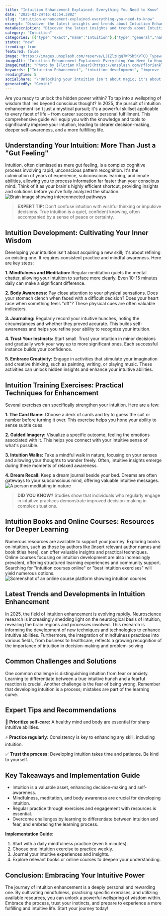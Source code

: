 ```yaml
---
title: "Intuition Enhancement Explained: Everything You Need to Know"
date: "2025-03-24T16:43:54.380Z"
slug: "intuition-enhancement-explained-everything-you-need-to-know"
excerpt: "Discover the latest insights and trends about Intuition Enhancement. This comprehensive guide covers everything you need to know about Intuition Enhancement in 2025."
metaDescription: "Discover the latest insights and trends about Intuition Enhancement. This comprehensive guide covers everything you need to know about Intuition Enhancemen..."
category: "Intuition"
categories: [{"type":"exact","name":"Intuition"},{"type":"general","name":"Cognitive Science"},{"type":"medium","name":"Decision Making"},{"type":"specific","name":"Pattern Recognition"},{"type":"niche","name":"Bayesian Inference"}]
status: "new"
trending: true
featured: false
image: "https://images.unsplash.com/reserve/LJIZlzHgQ7WPSh5KVTCB_Typewriter.jpg?q=85&w=1200&fit=max&fm=webp&auto=compress"
imageAlt: "Intuition Enhancement Explained: Everything You Need to Know"
imageCredit: "Photo by [Florian Klauer](https://unsplash.com/@florianklauer) on Unsplash"
keywords: ["Intuition Enhancement", "intuition development", "improve intuition", "enhance intuition", "intuition training exercises", "how to develop intuition", "strengthen your intuition", "intuition books", "intuition courses online", "best intuition exercises"]
readingTime: 5
socialShare: "\"Unlocking your intuition isn't about magic; it's about cultivating a deeper connection to your inner wisdom.  The rewards?  Clearer decisions and a more fulfilling life.\""
generatedBy: "Gemini"
---
```




Are you ready to unlock the hidden power within?  To tap into a wellspring of wisdom that lies beyond conscious thought?  In 2025, the pursuit of intuition enhancement isn't just a mystical pursuit; it's a powerful skillset applicable to every facet of life – from career success to personal fulfillment. This comprehensive guide will equip you with the knowledge and tools to significantly improve your intuition, leading to clearer decision-making, deeper self-awareness, and a more fulfilling life.

## Understanding Your Intuition: More Than Just a "Gut Feeling"

Intuition, often dismissed as mere gut feeling, is a complex cognitive process involving rapid, unconscious pattern recognition.  It's the culmination of years of experience, subconscious learning, and innate abilities, allowing you to process information far faster than your conscious mind.  Think of it as your brain's highly efficient shortcut, providing insights and solutions before you've fully analyzed the situation.  ![Brain image showing interconnected pathways](https://images.unsplash.com/photo-1451187580459-43490279c0fa?q=85&w=1200&fit=max&fm=webp&auto=compress)

> **EXPERT TIP:**  Don't confuse intuition with wishful thinking or impulsive decisions.  True intuition is a quiet, confident knowing, often accompanied by a sense of peace or certainty.

##  Intuition Development: Cultivating Your Inner Wisdom

Developing your intuition isn't about acquiring a new skill; it's about refining an existing one.  It requires consistent practice and mindful awareness.  Here are key steps:

**1. Mindfulness and Meditation:** Regular meditation quiets the mental chatter, allowing your intuition to surface more clearly.  Even 10-15 minutes daily can make a significant difference.

**2. Body Awareness:** Pay close attention to your physical sensations.  Does your stomach clench when faced with a difficult decision? Does your heart race when something feels "off"? These physical cues are often valuable indicators.

**3. Journaling:**  Regularly record your intuitive hunches, noting the circumstances and whether they proved accurate. This builds self-awareness and helps you refine your ability to recognize your intuition.

**4. Trust Your Instincts:**  Start small.  Trust your intuition in minor decisions and gradually work your way up to more significant ones.  Each successful instance builds your confidence.

**5. Embrace Creativity:** Engage in activities that stimulate your imagination and creative thinking, such as painting, writing, or playing music.  These activities can unlock hidden insights and enhance your intuitive abilities.

## Intuition Training Exercises: Practical Techniques for Enhancement

Several exercises can specifically strengthen your intuition.  Here are a few:

**1. The Card Game:** Choose a deck of cards and try to guess the suit or number before turning it over.  This exercise helps you hone your ability to sense subtle cues.

**2. Guided Imagery:**  Visualize a specific outcome, feeling the emotions associated with it.  This helps you connect with your intuitive sense of what's possible.

**3. Intuition Walks:**  Take a mindful walk in nature, focusing on your senses and allowing your thoughts to wander freely.  Often, intuitive insights emerge during these moments of relaxed awareness.

**4. Dream Recall:** Keep a dream journal beside your bed.  Dreams are often gateways to your subconscious mind, offering valuable intuitive messages.  ![A person meditating in nature](https://images.unsplash.com/photo-1484417894907-623942c8ee29?q=85&w=1200&fit=max&fm=webp&auto=compress)

> **DID YOU KNOW?**  Studies show that individuals who regularly engage in intuitive practices demonstrate improved decision-making in complex situations.

##  Intuition Books and Online Courses: Resources for Deeper Learning

Numerous resources are available to support your journey.  Exploring books on intuition, such as those by authors like [insert relevant author names and book titles here], can offer valuable insights and practical techniques.  Online courses focusing on intuition development are also increasingly prevalent, offering structured learning experiences and community support.  Searching for "intuition courses online" or "best intuition exercises" will yield numerous options. ![Screenshot of an online course platform showing intuition courses](https://images.unsplash.com/photo-1517976487492-5750f3195933?q=85&w=1200&fit=max&fm=webp&auto=compress)

##  Latest Trends and Developments in Intuition Enhancement

In 2025, the field of intuition enhancement is evolving rapidly.  Neuroscience research is increasingly shedding light on the neurological basis of intuition, revealing the brain regions and processes involved.  This research is informing the development of new techniques and technologies to enhance intuitive abilities.  Furthermore, the integration of mindfulness practices into various fields, from business to healthcare, reflects a growing recognition of the importance of intuition in decision-making and problem-solving.

## Common Challenges and Solutions

One common challenge is distinguishing intuition from fear or anxiety.  Learning to differentiate between a true intuitive hunch and a fearful reaction is crucial.  Another challenge is the fear of being wrong.  Remember that developing intuition is a process; mistakes are part of the learning curve.

## Expert Tips and Recommendations

🔑 **Prioritize self-care:**  A healthy mind and body are essential for sharp intuitive abilities.

⚡ **Practice regularly:** Consistency is key to enhancing any skill, including intuition.

✅ **Trust the process:**  Developing intuition takes time and patience.  Be kind to yourself.

## Key Takeaways and Implementation Guide

*   Intuition is a valuable asset, enhancing decision-making and self-awareness.
*   Mindfulness, meditation, and body awareness are crucial for developing intuition.
*   Regular practice through exercises and engagement with resources is essential.
*   Overcome challenges by learning to differentiate between intuition and fear, and embracing the learning process.

**Implementation Guide:**

1.  Start with a daily mindfulness practice (even 5 minutes).
2.  Choose one intuition exercise to practice weekly.
3.  Journal your intuitive experiences and insights.
4.  Explore relevant books or online courses to deepen your understanding.

## Conclusion: Embracing Your Intuitive Power

The journey of intuition enhancement is a deeply personal and rewarding one. By cultivating mindfulness, practicing specific exercises, and utilizing available resources, you can unlock a powerful wellspring of wisdom within.  Embrace the process, trust your instincts, and prepare to experience a more fulfilling and intuitive life.  Start your journey today!  

